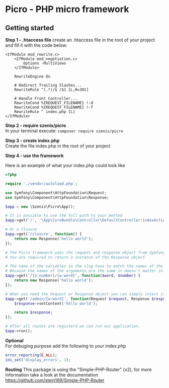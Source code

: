 # Picro - PHP micro framework

<h2>Getting started</h2>

<b>Step 1 - .htaccess file</b>
create an .htaccess file in the root of your project and fill it with the code below:
````
<IfModule mod_rewrite.c>
    <IfModule mod_negotiation.c>
        Options -MultiViews
    </IfModule>

    RewriteEngine On

    # Redirect Trailing Slashes...
    RewriteRule ^(.*)/$ /$1 [L,R=301]

    # Handle Front Controller...
    RewriteCond %{REQUEST_FILENAME} !-d
    RewriteCond %{REQUEST_FILENAME} !-f
    RewriteRule ^ index.php [L]
</IfModule>
````

<b>Step 2 - require szenis/picro</b><br/>
In your terminal execute: ``composer require szenis/picro``

<b>Step 3 - create index.php</b><br/>
Create the file index.php in the root of your project

<b>Step 4 - use the framework</b><br/>

Here is an example of what your index.php could look like

```php
<?php

require './vendor/autoload.php';

use Symfony\Component\HttpFoundation\Request;
use Symfony\Component\HttpFoundation\Response;

$app = new \Szenis\Picro\App();

# It is possible to use the full path to your method
$app->get('/', '\App\CoreBundle\Controller\DefaultController:indexAction');

# Or a Closure
$app->get('/closure', function() {
    return new Response('hello world');
});

# The Picro framework uses the request and response object from Symfony
# You are required to return a instance of the Response object

# The name of the variables in the slug have to match the names of the variable used in the function.
# Because the names of the arguments are the same it doesn't matter in which order they are defined
$app->get('/{n:number}/{w:word}', function($word, $number) {
    return new Response('hello world');
});

# When you need the Request or Response object you can simply inject it just by typehinting the class
$app->get('/admin/{w:word}', function(Request $request, Response $response, $word) {
    $response->setContent('hello world');

    return $response;
});

# After all routes are registerd we can run our application.
$app->run();
````

<b>Optional</b><br/>
For debuging purpose add the following to your index.php
```php
error_reporting(E_ALL);
ini_set('display_errors', 1);
````

<b>Routing</b>
This package is using the "Simple-PHP-Router" (v2), for more information take a look at the documentation https://github.com/stein189/Simple-PHP-Router
